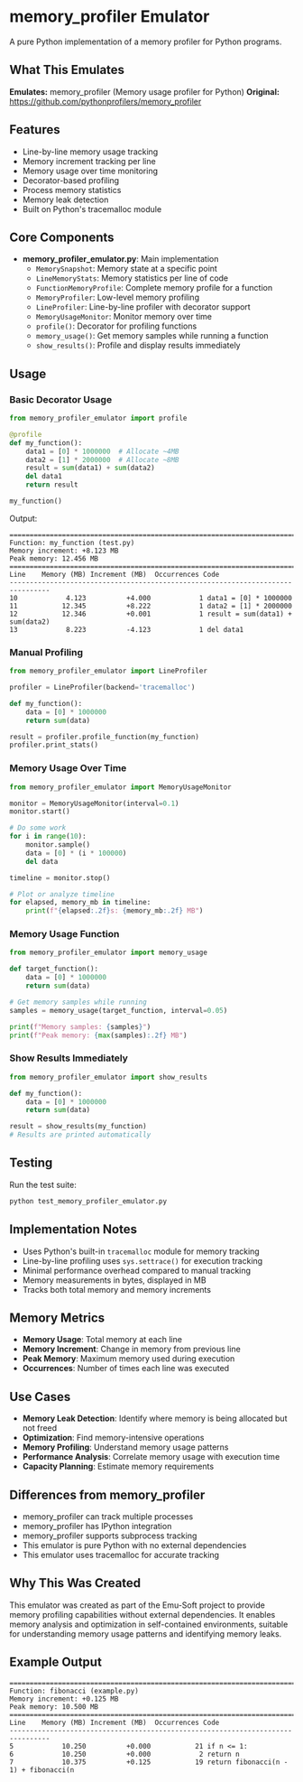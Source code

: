 # memory_profiler Emulator

A pure Python implementation of a memory profiler for Python programs.

## What This Emulates

**Emulates:** memory_profiler (Memory usage profiler for Python)
**Original:** https://github.com/pythonprofilers/memory_profiler

## Features

- Line-by-line memory usage tracking
- Memory increment tracking per line
- Memory usage over time monitoring
- Decorator-based profiling
- Process memory statistics
- Memory leak detection
- Built on Python's tracemalloc module

## Core Components

- **memory_profiler_emulator.py**: Main implementation
  - `MemorySnapshot`: Memory state at a specific point
  - `LineMemoryStats`: Memory statistics per line of code
  - `FunctionMemoryProfile`: Complete memory profile for a function
  - `MemoryProfiler`: Low-level memory profiling
  - `LineProfiler`: Line-by-line profiler with decorator support
  - `MemoryUsageMonitor`: Monitor memory over time
  - `profile()`: Decorator for profiling functions
  - `memory_usage()`: Get memory samples while running a function
  - `show_results()`: Profile and display results immediately

## Usage

### Basic Decorator Usage

```python
from memory_profiler_emulator import profile

@profile
def my_function():
    data1 = [0] * 1000000  # Allocate ~4MB
    data2 = [1] * 2000000  # Allocate ~8MB
    result = sum(data1) + sum(data2)
    del data1
    return result

my_function()
```

Output:
```
================================================================================
Function: my_function (test.py)
Memory increment: +8.123 MB
Peak memory: 12.456 MB
================================================================================
Line    Memory (MB) Increment (MB)  Occurrences Code
--------------------------------------------------------------------------------
10            4.123          +4.000            1 data1 = [0] * 1000000
11           12.345          +8.222            1 data2 = [1] * 2000000
12           12.346          +0.001            1 result = sum(data1) + sum(data2)
13            8.223          -4.123            1 del data1
```

### Manual Profiling

```python
from memory_profiler_emulator import LineProfiler

profiler = LineProfiler(backend='tracemalloc')

def my_function():
    data = [0] * 1000000
    return sum(data)

result = profiler.profile_function(my_function)
profiler.print_stats()
```

### Memory Usage Over Time

```python
from memory_profiler_emulator import MemoryUsageMonitor

monitor = MemoryUsageMonitor(interval=0.1)
monitor.start()

# Do some work
for i in range(10):
    monitor.sample()
    data = [0] * (i * 100000)
    del data

timeline = monitor.stop()

# Plot or analyze timeline
for elapsed, memory_mb in timeline:
    print(f"{elapsed:.2f}s: {memory_mb:.2f} MB")
```

### Memory Usage Function

```python
from memory_profiler_emulator import memory_usage

def target_function():
    data = [0] * 1000000
    return sum(data)

# Get memory samples while running
samples = memory_usage(target_function, interval=0.05)

print(f"Memory samples: {samples}")
print(f"Peak memory: {max(samples):.2f} MB")
```

### Show Results Immediately

```python
from memory_profiler_emulator import show_results

def my_function():
    data = [0] * 1000000
    return sum(data)

result = show_results(my_function)
# Results are printed automatically
```

## Testing

Run the test suite:

```bash
python test_memory_profiler_emulator.py
```

## Implementation Notes

- Uses Python's built-in `tracemalloc` module for memory tracking
- Line-by-line profiling uses `sys.settrace()` for execution tracking
- Minimal performance overhead compared to manual tracking
- Memory measurements in bytes, displayed in MB
- Tracks both total memory and memory increments

## Memory Metrics

- **Memory Usage**: Total memory at each line
- **Memory Increment**: Change in memory from previous line
- **Peak Memory**: Maximum memory used during execution
- **Occurrences**: Number of times each line was executed

## Use Cases

- **Memory Leak Detection**: Identify where memory is being allocated but not freed
- **Optimization**: Find memory-intensive operations
- **Memory Profiling**: Understand memory usage patterns
- **Performance Analysis**: Correlate memory usage with execution time
- **Capacity Planning**: Estimate memory requirements

## Differences from memory_profiler

- memory_profiler can track multiple processes
- memory_profiler has IPython integration
- memory_profiler supports subprocess tracking
- This emulator is pure Python with no external dependencies
- This emulator uses tracemalloc for accurate tracking

## Why This Was Created

This emulator was created as part of the Emu-Soft project to provide memory profiling capabilities without external dependencies. It enables memory analysis and optimization in self-contained environments, suitable for understanding memory usage patterns and identifying memory leaks.

## Example Output

```
================================================================================
Function: fibonacci (example.py)
Memory increment: +0.125 MB
Peak memory: 10.500 MB
================================================================================
Line    Memory (MB) Increment (MB)  Occurrences Code
--------------------------------------------------------------------------------
5            10.250          +0.000           21 if n <= 1:
6            10.250          +0.000            2 return n
7            10.375          +0.125           19 return fibonacci(n - 1) + fibonacci(n
```
